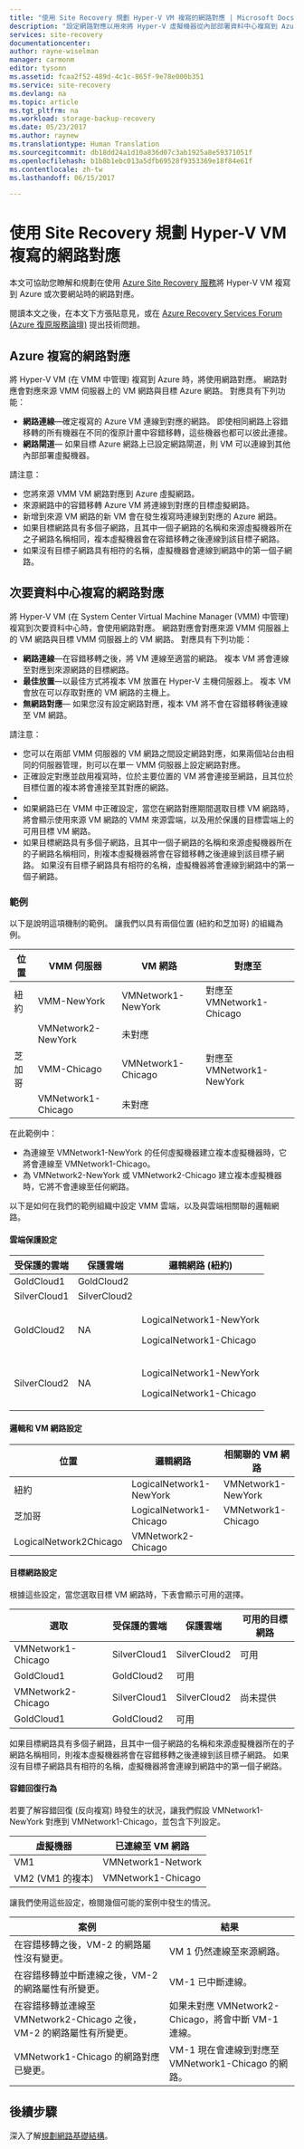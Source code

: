 ```yaml
---
title: "使用 Site Recovery 規劃 Hyper-V VM 複寫的網路對應 | Microsoft Docs"
description: "設定網路對應以用來將 Hyper-V 虛擬機器從內部部署資料中心複寫到 Azure 或次要網站。"
services: site-recovery
documentationcenter: 
author: rayne-wiselman
manager: carmonm
editor: tysonn
ms.assetid: fcaa2f52-489d-4c1c-865f-9e78e000b351
ms.service: site-recovery
ms.devlang: na
ms.topic: article
ms.tgt_pltfrm: na
ms.workload: storage-backup-recovery
ms.date: 05/23/2017
ms.author: raynew
ms.translationtype: Human Translation
ms.sourcegitcommit: db18dd24a1d10a836d07c3ab1925a8e59371051f
ms.openlocfilehash: b1b8b1ebc013a5dfb69528f9353369e18f84e61f
ms.contentlocale: zh-tw
ms.lasthandoff: 06/15/2017

---
```



# <a name="plan-network-mapping-for-hyper-v-vm-replication-with-site-recovery"></a>使用 Site Recovery 規劃 Hyper-V VM 複寫的網路對應



本文可協助您瞭解和規劃在使用 [Azure Site Recovery 服務](site-recovery-overview.md)將 Hyper-V VM 複寫到 Azure 或次要網站時的網路對應。

閱讀本文之後，在本文下方張貼意見，或在 [Azure Recovery Services Forum (Azure 復原服務論壇)](https://social.msdn.microsoft.com/forums/azure/home?forum=hypervrecovmgr) 提出技術問題。

## <a name="network-mapping-for-replication-to-azure"></a>Azure 複寫的網路對應

將 Hyper-V VM (在 VMM 中管理) 複寫到 Azure 時，將使用網路對應。 網路對應會對應來源 VMM 伺服器上的 VM 網路與目標 Azure 網路。 對應具有下列功能：

- **網路連線**—確定複寫的 Azure VM 連線到對應的網路。 即使相同網路上容錯移轉的所有機器在不同的復原計畫中容錯移轉，這些機器也都可以彼此連接。
- **網路閘道**— 如果目標 Azure 網路上已設定網路閘道，則 VM 可以連線到其他內部部署虛擬機器。

請注意：

- 您將來源 VMM VM 網路對應到 Azure 虛擬網路。
- 來源網路中的容錯移轉 Azure VM 將連線到對應的目標虛擬網路。
- 新增到來源 VM 網路的新 VM 會在發生複寫時連線到對應的 Azure 網路。
- 如果目標網路具有多個子網路，且其中一個子網路的名稱和來源虛擬機器所在之子網路名稱相同，複本虛擬機器會在容錯移轉之後連線到該目標子網路。
- 如果沒有目標子網路具有相符的名稱，虛擬機器會連線到網路中的第一個子網路。


## <a name="network-mapping-for-replication-to-a-secondary-datacenter"></a>次要資料中心複寫的網路對應

將 Hyper-V VM (在 System Center Virtual Machine Manager (VMM) 中管理) 複寫到次要資料中心時，會使用網路對應。 網路對應會對應來源 VMM 伺服器上的 VM 網路與目標 VMM 伺服器上的 VM 網路。 對應具有下列功能：

- **網路連線**—在容錯移轉之後，將 VM 連線至適當的網路。 複本 VM 將會連線至對應到來源網路的目標網路。
- **最佳放置**—以最佳方式將複本 VM 放置在 Hyper-V 主機伺服器上。 複本 VM 會放在可以存取對應的 VM 網路的主機上。
- **無網路對應**— 如果您沒有設定網路對應，複本 VM 將不會在容錯移轉後連線至 VM 網路。

請注意：

- 您可以在兩部 VMM 伺服器的 VM 網路之間設定網路對應，如果兩個站台由相同的伺服器管理，則可以在單一 VMM 伺服器上設定網路對應。
- 正確設定對應並啟用複寫時，位於主要位置的 VM 將會連接至網路，且其位於目標位置的複本將會連接至其對應的網路。
-
- 如果網路已在 VMM 中正確設定，當您在網路對應期間選取目標 VM 網路時，將會顯示使用來源 VM 網路的 VMM 來源雲端，以及用於保護的目標雲端上的可用目標 VM 網路。
- 如果目標網路具有多個子網路，且其中一個子網路的名稱和來源虛擬機器所在的子網路名稱相同，則複本虛擬機器將會在容錯移轉之後連線到該目標子網路。 如果沒有目標子網路具有相符的名稱，虛擬機器將會連線到網路中的第一個子網路。



### <a name="example"></a>範例

以下是說明這項機制的範例。 讓我們以具有兩個位置 (紐約和芝加哥) 的組織為例。

**位置** | **VMM 伺服器** | **VM 網路** | **對應至**
---|---|---|---
紐約 | VMM-NewYork| VMNetwork1-NewYork | 對應至 VMNetwork1-Chicago
 |  | VMNetwork2-NewYork | 未對應
芝加哥 | VMM-Chicago| VMNetwork1-Chicago | 對應至 VMNetwork1-NewYork
 | | VMNetwork1-Chicago | 未對應

在此範例中：

- 為連線至 VMNetwork1-NewYork 的任何虛擬機器建立複本虛擬機器時，它將會連線至 VMNetwork1-Chicago。
- 為 VMNetwork2-NewYork 或 VMNetwork2-Chicago 建立複本虛擬機器時，它將不會連線至任何網路。

以下是如何在我們的範例組織中設定 VMM 雲端，以及與雲端相關聯的邏輯網路。

#### <a name="cloud-protection-settings"></a>雲端保護設定

**受保護的雲端** | **保護雲端** | **邏輯網路 (紐約)**  
---|---|---
GoldCloud1 | GoldCloud2 |
SilverCloud1| SilverCloud2 |
GoldCloud2 | <p>NA</p><p></p> | <p>LogicalNetwork1-NewYork</p><p>LogicalNetwork1-Chicago</p>
SilverCloud2 | <p>NA</p><p></p> | <p>LogicalNetwork1-NewYork</p><p>LogicalNetwork1-Chicago</p>

#### <a name="logical-and-vm-network-settings"></a>邏輯和 VM 網路設定

**位置** | **邏輯網路** | **相關聯的 VM 網路**
---|---|---
紐約 | LogicalNetwork1-NewYork | VMNetwork1-NewYork
芝加哥 | LogicalNetwork1-Chicago | VMNetwork1-Chicago
 | LogicalNetwork2Chicago | VMNetwork2-Chicago

#### <a name="target-network-settings"></a>目標網路設定

根據這些設定，當您選取目標 VM 網路時，下表會顯示可用的選擇。

**選取** | **受保護的雲端** | **保護雲端** | **可用的目標網路**
---|---|---|---
VMNetwork1-Chicago | SilverCloud1 | SilverCloud2 | 可用
 | GoldCloud1 | GoldCloud2 | 可用
VMNetwork2-Chicago | SilverCloud1 | SilverCloud2 | 尚未提供
 | GoldCloud1 | GoldCloud2 | 可用


如果目標網路具有多個子網路，且其中一個子網路的名稱和來源虛擬機器所在的子網路名稱相同，則複本虛擬機器將會在容錯移轉之後連線到該目標子網路。 如果沒有目標子網路具有相符的名稱，虛擬機器將會連線到網路中的第一個子網路。


#### <a name="failback-behavior"></a>容錯回復行為

若要了解容錯回復 (反向複寫) 時發生的狀況，讓我們假設 VMNetwork1-NewYork 對應到 VMNetwork1-Chicago，並包含下列設定。


**虛擬機器** | **已連線至 VM 網路**
---|---
VM1 | VMNetwork1-Network
VM2 (VM1 的複本) | VMNetwork1-Chicago

讓我們使用這些設定，檢閱幾個可能的案例中發生的情況。

**案例** | **結果**
---|---
在容錯移轉之後，VM-2 的網路屬性沒有變更。 | VM 1 仍然連線至來源網路。
在容錯移轉並中斷連線之後，VM-2 的網路屬性有所變更。 | VM-1 已中斷連線。
在容錯移轉並連線至 VMNetwork2-Chicago 之後，VM-2 的網路屬性有所變更。 | 如果未對應 VMNetwork2-Chicago，將會中斷 VM-1 連線。
VMNetwork1-Chicago 的網路對應已變更。 | VM-1 現在會連線到對應至 VMNetwork1-Chicago 的網路。



## <a name="next-steps"></a>後續步驟

深入了解[規劃網路基礎結構](site-recovery-network-design.md)。

